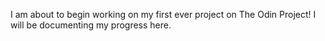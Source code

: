 I am about to begin working on my first ever project on The Odin Project! I will be documenting my progress here. 